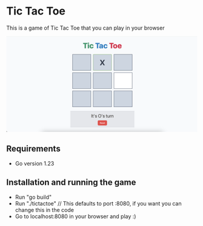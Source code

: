 # Tic Tac Toe
This is a game of Tic Tac Toe that you can play in your browser

![Screenshot of the game](screenshot_GH)

## Requirements
- Go version 1.23

## Installation and running the game
- Run "go build"
- Run "./tictactoe" // This defaults to port :8080, if you want you can change this in the code
- Go to localhost:8080 in your browser and play :)
